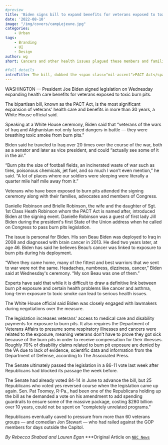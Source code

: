 ```yaml
---
#preview
title: 'Biden signs bill to expand benefits for veterans exposed to toxic burn pits'
date: '2022-08-10'
image: "/img/covers/campLejeune.jpg"
categories:
    - Urban
tags:
    - Branding
    - UI
    - Design
author: wg
short: Cancers and other health issues plagued these members and families

#full details
introTitle: The bill, dubbed the <span class="mil-accent">PACT Act</span>, is the most significant expansion of veterans' health care and benefits in more than 30 years, a White House official said.
---
```


WASHINGTON — President Joe Biden signed legislation on Wednesday expanding health care benefits for veterans exposed to toxic burn pits.

The bipartisan bill, known as the PACT Act, is the most significant expansion of veterans' health care and benefits in more than 30 years, a White House official said.

Speaking at a White House ceremony, Biden said that “veterans of the wars of Iraq and Afghanistan not only faced dangers in battle — they were breathing toxic smoke from burn pits.”

Biden said he traveled to Iraq over 20 times over the course of the war, both as a senator and later as vice president, and could “actually see some of it in the air.”

“Burn pits the size of football fields, an incinerated waste of war such as tires, poisonous chemicals, jet fuel, and so much I won’t even mention,” he said. “A lot of places where our soldiers were sleeping were literally a quarter mile half mile away from it.”

Veterans who have been exposed to burn pits attended the signing ceremony along with their families, advocates and members of Congress.

Danielle Robinson and Brielle Robinson, the wife and the daughter of Sgt. 1st Class Heath Robinson whom the PACT Act is named after, introduced Biden at the signing event. Danielle Robinson was a guest of first lady Jill Biden during the president's first State of the Union address when he called on Congress to pass burn pits legislation.

The issue is personal for Biden. His son Beau Biden was deployed to Iraq in 2008 and diagnosed with brain cancer in 2013. He died two years later, at age 46. Biden has said he believes Beau’s cancer was linked to exposure to burn pits during his deployment.

“When they came home, many of the fittest and best warriors that we sent to war were not the same. Headaches, numbness, dizziness, cancer,” Biden said at Wednesday's ceremony. “My son Beau was one of them.”

Experts have said that while it is difficult to draw a definitive link between burn pit exposure and certain health problems like cancer and asthma, long-term exposure to toxic smoke can lead to serious health issues.

The White House official said Biden was closely engaged with lawmakers during negotiations over the measure.

The legislation increases veterans' access to medical care and disability payments for exposure to burn pits. It also requires the Department of Veterans Affairs to presume some respiratory illnesses and cancers were related to the exposure, meaning veterans don't have to prove they got sick because of the burn pits in order to receive compensation for their illnesses. Roughly 70% of disability claims related to burn pit exposure are denied by the VA due to lack of evidence, scientific data and information from the Department of Defense, according to The Associated Press.

The Senate ultimately passed the legislation in a 86-11 vote last week after Republicans had blocked its passage the week before.

The Senate had already voted 84-14 in June to advance the bill, but 25 Republicans who voted yes reversed course when the legislation came up again. Sen. Pat Toomey, R-Pa., had been one of the Republicans holding up the bill as he demanded a vote on his amendment to add spending guardrails to ensure some of the massive package, costing $280 billion over 10 years, could not be spent on "completely unrelated programs."

Republicans eventually caved to pressure from more than 60 veterans groups — and comedian Jon Stewart — who had railed against the GOP members for days outside the Capitol.

*By Rebecca Shabad and Lauren Egan*
***Original Article on [`NBC News`](https://www.nbcnews.com/politics/white-house/biden-sign-bill-expanding-benefits-veterans-exposed-toxic-burn-pits-rcna42365) 